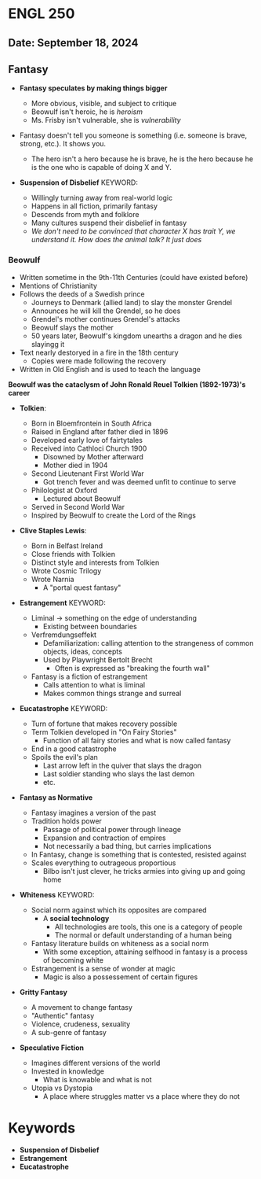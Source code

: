 # ENGL 250

## Date: September 18, 2024

## Fantasy

- **Fantasy speculates by making things bigger**
    - More obvious, visible, and subject to critique
    - Beowulf isn't heroic, he is *heroism*
    - Ms. Frisby isn't vulnerable, she is *vulnerability*

- Fantasy doesn't tell you someone is something (i.e. someone is brave, strong, etc.). It shows you.
    - The hero isn't a hero because he is brave, he is the hero because he is the one who is capable of doing X and Y.

- **Suspension of Disbelief** KEYWORD:
    - Willingly turning away from real-world logic
    - Happens in all fiction, primarily fantasy
    - Descends from myth and folklore
    - Many cultures suspend their disbelief in fantasy
    - *We don't need to be convinced that character X has trait Y, we understand it. How does the animal talk? It just does*
    
### Beowulf

- Written sometime in the 9th-11th Centuries (could have existed before)
- Mentions of Christianity
- Follows the deeds of a Swedish prince
    - Journeys to Denmark (allied land) to slay the monster Grendel
    - Announces he will kill the Grendel, so he does
    - Grendel's mother continues Grendel's attacks
    - Beowulf slays the mother
    - 50 years later, Beowulf's kingdom unearths a dragon and he dies slayingg it
- Text nearly destoryed in a fire in the 18th century
    - Copies were made following the recovery
- Written in Old English and is used to teach the language

**Beowulf was the cataclysm of John Ronald Reuel Tolkien (1892-1973)'s career**

- **Tolkien**:
    - Born in Bloemfrontein in South Africa
    - Raised in England after father died in 1896
    - Developed early love of fairtytales
    - Received into Cathloci Church 1900
        - Disowned by Mother afterward
        - Mother died in 1904
    - Second Lieutenant First World War
        - Got trench fever and was deemed unfit to continue to serve
    - Philologist at Oxford
        - Lectured about Beowulf
    - Served in Second World War
    - Inspired by Beowulf to create the Lord of the Rings

- **Clive Staples Lewis**:
    - Born in Belfast Ireland
    - Close friends with Tolkien
    - Distinct style and interests from Tolkien
    - Wrote Cosmic Trilogy
    - Wrote Narnia
        - A "portal quest fantasy"
    
- **Estrangement** KEYWORD:
    - Liminal -> something on the edge of understanding
        - Existing between boundaries
    - Verfremdungseffekt
        - Defamiliarization: calling attention to the strangeness of common objects, ideas, concepts
        - Used by Playwright Bertolt Brecht
            - Often is expressed as "breaking the fourth wall"
    - Fantasy is a fiction of estrangement
        - Calls attention to what is liminal
        - Makes common things strange and surreal

- **Eucatastrophe** KEYWORD:
    - Turn of fortune that makes recovery possible
    - Term Tolkien developed in "On Fairy Stories"
        - Function of all fairy stories and what is now called fantasy
    - End in a good catastrophe
    - Spoils the evil's plan
        - Last arrow left in the quiver that slays the dragon
        - Last soldier standing who slays the last demon
        - etc.

- **Fantasy as Normative**
    - Fantasy imagines a version of the past
    - Tradition holds power
        - Passage of political power through lineage
        - Expansion and contraction of empires
        - Not necessarily a bad thing, but carries implications
    - In Fantasy, change is something that is contested, resisted against
    - Scales everything to outrageous proportious
        - Bilbo isn't just clever, he tricks armies into giving up and going home

- **Whiteness** KEYWORD:
    - Social norm against which its opposites are compared
        - A **social technology**
            - All technologies are tools, this one is a category of people
            - The normal or default understanding of a human being
    - Fantasy literature builds on whiteness as a social norm
        - With some exception, attaining selfhood in fantasy is a process of becoming white
    - Estrangement is a sense of wonder  at magic
        - Magic is also a possessement of certain figures

- **Gritty Fantasy**
    - A movement to change fantasy
    - "Authentic" fantasy
    - Violence, crudeness, sexuality
    - A sub-genre of fantasy

- **Speculative Fiction**
    - Imagines different versions of the world
    - Invested in knowledge
        - What is knowable and what is not
    - Utopia vs Dystopia
        - A place where struggles matter vs a place where they do not

# Keywords

- **Suspension of Disbelief**
- **Estrangement**
- **Eucatastrophe**
